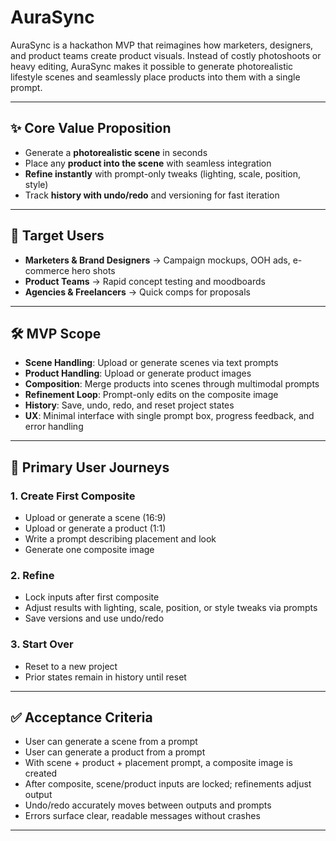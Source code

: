 # AuraSync

AuraSync is a hackathon MVP that reimagines how marketers, designers, and product teams create product visuals. Instead of costly photoshoots or heavy editing, AuraSync makes it possible to generate photorealistic lifestyle scenes and seamlessly place products into them with a single prompt.

---

## ✨ Core Value Proposition
- Generate a **photorealistic scene** in seconds  
- Place any **product into the scene** with seamless integration  
- **Refine instantly** with prompt-only tweaks (lighting, scale, position, style)  
- Track **history with undo/redo** and versioning for fast iteration  

---

## 🎯 Target Users
- **Marketers & Brand Designers** → Campaign mockups, OOH ads, e-commerce hero shots  
- **Product Teams** → Rapid concept testing and moodboards  
- **Agencies & Freelancers** → Quick comps for proposals  

---

## 🛠️ MVP Scope
- **Scene Handling**: Upload or generate scenes via text prompts  
- **Product Handling**: Upload or generate product images  
- **Composition**: Merge products into scenes through multimodal prompts  
- **Refinement Loop**: Prompt-only edits on the composite image  
- **History**: Save, undo, redo, and reset project states  
- **UX**: Minimal interface with single prompt box, progress feedback, and error handling  

---

## 📐 Primary User Journeys
### 1. Create First Composite
- Upload or generate a scene (16:9)  
- Upload or generate a product (1:1)  
- Write a prompt describing placement and look  
- Generate one composite image  

### 2. Refine
- Lock inputs after first composite  
- Adjust results with lighting, scale, position, or style tweaks via prompts  
- Save versions and use undo/redo  

### 3. Start Over
- Reset to a new project  
- Prior states remain in history until reset  

---

## ✅ Acceptance Criteria
- User can generate a scene from a prompt  
- User can generate a product from a prompt  
- With scene + product + placement prompt, a composite image is created  
- After composite, scene/product inputs are locked; refinements adjust output  
- Undo/redo accurately moves between outputs and prompts  
- Errors surface clear, readable messages without crashes  

---
